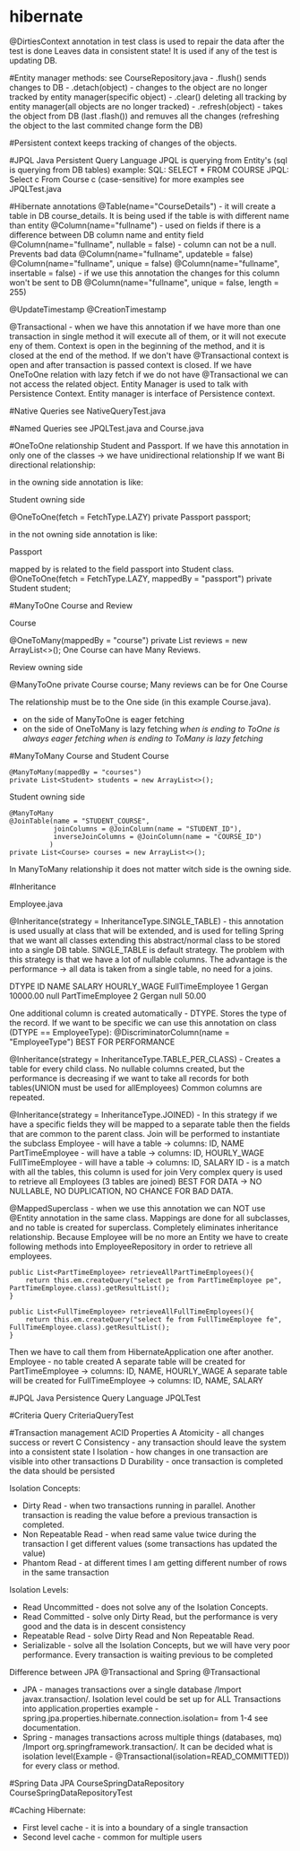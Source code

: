 # hibernate

@DirtiesContext annotation in test class is used to repair the data after the test is done
Leaves data in consistent state! It is used if any of the test is updating DB.

#Entity manager methods: 
    see CourseRepository.java
    - .flush() sends changes to DB
    - .detach(object) - changes to the object are no longer tracked by entity manager(specific object)
    - .clear() deleting all tracking by entity manager(all objects are no longer tracked)
    - .refresh(object) - takes the object from DB (last .flash()) and remuves all the changes (refreshing the object to the last commited change form the DB)

#Persistent context
keeps tracking of changes of the objects.

#JPQL
Java Persistent Query Language
JPQL is querying from Entity's (sql is querying from DB tables)
example:
SQL: SELECT * FROM COURSE
JPQL: Select c From Course c (case-sensitive)
for more examples see JPQLTest.java

#Hibernate annotations
@Table(name="CourseDetails") - it will create a table in DB course_details. It is being used if the table is with different name than entity
@Column(name="fullname") - used on fields if there is a difference between DB column name and entity field
@Column(name="fullname", nullable = false) - column can not be a null. Prevents bad data
@Column(name="fullname", updateble = false)
@Column(name="fullname", unique = false)
@Column(name="fullname", insertable = false) - if we use this annotation the changes for this column won't be sent to DB
@Column(name="fullname", unique = false, length = 255)

@UpdateTimestamp
@CreationTimestamp

@Transactional - when we have this annotation if we have more than one transaction in single method it will 
execute all of them, or it will not execute eny of them. Context is open in the beginning of the method, and it is 
closed at the end of the method. If we don't have @Transactional context is open and after transaction is passed context
is closed. If we have OneToOne relation with lazy fetch if we do not have @Transactional we can not access
the related object. Entity Manager is used to talk with Persistence Context. Entity manager is interface of Persistence
context.

#Native Queries
see NativeQueryTest.java

#Named Queries
see JPQLTest.java and Course.java

#OneToOne relationship
Student and Passport. If we have this annotation in only one of the classes -> we have unidirectional relationship
If we want Bi directional relationship:

in the owning side annotation is like:

Student owning side

@OneToOne(fetch = FetchType.LAZY)
private Passport passport;

in the not owning side annotation is like:

Passport 

mapped by is related to the field passport into Student class.
@OneToOne(fetch = FetchType.LAZY, mappedBy = "passport")
private Student student;

#ManyToOne
Course and Review

Course

@OneToMany(mappedBy = "course")
private List<Review> reviews = new ArrayList<>();
One Course can have Many Reviews.

Review owning side

@ManyToOne
private Course course;
Many reviews can be for One Course

The relationship must be to the One side (in this example Course.java).
  - on the side of ManyToOne is eager fetching
  - on the side of OneToMany is lazy fetching
*when is ending to ToOne is always eager fetching*
*when is ending to ToMany is lazy fetching*

#ManyToMany
Course and Student
Course

    @ManyToMany(mappedBy = "courses")
    private List<Student> students = new ArrayList<>();

Student owning side

    @ManyToMany
    @JoinTable(name = "STUDENT_COURSE",
               joinColumns = @JoinColumn(name = "STUDENT_ID"),
               inverseJoinColumns = @JoinColumn(name = "COURSE_ID")
              )         
    private List<Course> courses = new ArrayList<>();

In ManyToMany relationship it does not matter witch side is the owning side.

#Inheritance

Employee.java

@Inheritance(strategy = InheritanceType.SINGLE_TABLE) - this annotation is used usually at class that will be extended,
and is used for telling Spring that we want all classes extending this abstract/normal class to be stored into a single
DB table. SINGLE_TABLE is default strategy. The problem with this strategy is that we have a lot of nullable columns.
The advantage is the performance -> all data is taken from a single table, no need for a joins. 

DTYPE	            ID	NAME	SALARY	    HOURLY_WAGE
FullTimeEmployee	1	Gergan	10000.00	null
PartTimeEmployee	2	Gergan	null	    50.00

One additional column is created automatically - DTYPE. Stores the type of the record.
If we want to be specific we can use this annotation on class (DTYPE == EmployeeType):
@DiscriminatorColumn(name = "EmployeeType")
BEST FOR PERFORMANCE

@Inheritance(strategy = InheritanceType.TABLE_PER_CLASS) - Creates a table for every child class. No nullable columns 
created, but the performance is decreasing if we want to take all records for both tables(UNION must be used for allEmployees)
Common columns are repeated.

@Inheritance(strategy = InheritanceType.JOINED) - In this strategy if we have a specific fields they will be mapped to 
a separate table then the fields that are common to the parent class. Join will be performed to instantiate the subclass
Employee - will have a table -> columns: ID, NAME
PartTimeEmployee - will have a table -> columns: ID, HOURLY_WAGE
FullTimeEmployee - will have a table -> columns: ID, SALARY
ID - is a match with all the tables, this column is used for join
Very complex query is used to retrieve all Employees (3 tables are joined)
BEST FOR DATA -> NO NULLABLE, NO DUPLICATION, NO CHANCE FOR BAD DATA.

@MappedSuperclass - when we use this annotation we can NOT use @Entity annotation in the same class. Mappings are done
for all subclasses, and no table is created for superclass. Completely eliminates inheritance relationship. 
Because Employee will be no more an Entity we have to create following methods into EmployeeRepository in order to 
retrieve all employees.

    public List<PartTimeEmployee> retrieveAllPartTimeEmployees(){
        return this.em.createQuery("select pe from PartTimeEmployee pe", PartTimeEmployee.class).getResultList();
    }

    public List<FullTimeEmployee> retrieveAllFullTimeEmployees(){
        return this.em.createQuery("select fe from FullTimeEmployee fe", FullTimeEmployee.class).getResultList();
    }

Then we have to call them from HibernateApplication one after another.
Employee - no table created
A separate table will be created for PartTimeEmployee -> columns: ID, NAME, HOURLY_WAGE
A separate table will be created for FullTimeEmployee -> columns: ID, NAME, SALARY

#JPQL
Java Persistence Query Language
JPQLTest

#Criteria Query
CriteriaQueryTest

#Transaction management
ACID Properties
A Atomicity - all changes success or revert
C Consistency - any transaction should leave the system into a consistent state 
I Isolation - how changes in one transaction are visible into other transactions
D Durability - once transaction is completed the data should be persisted

Isolation Concepts:
 - Dirty Read - when two transactions running in parallel. Another transaction is reading the value before a previous 
transaction is completed.
 - Non Repeatable Read - when read same value twice during the transaction I get different values 
(some transactions has updated the value)
 - Phantom Read - at different times I am getting different number of rows in the same transaction

Isolation Levels:
 - Read Uncommitted - does not solve any of the Isolation Concepts.
 - Read Committed - solve only Dirty Read, but the performance is very good and the data is in descent consistency
 - Repeatable Read - solve Dirty Read and Non Repeatable Read.
 - Serializable - solve all the Isolation Concepts, but we will have very poor performance. Every transaction is 
waiting previous to be completed

Difference between JPA @Transactional and Spring @Transactional
 - JPA - manages transactions over a single database /Import javax.transaction/. Isolation level could be set up for ALL 
Transactions into application.properties example - spring.jpa.properties.hibernate.connection.isolation= from 1-4 see
documentation.
 - Spring - manages transactions across multiple things (databases, mq) /Import org.springframework.transaction/. It can
be decided what is isolation level(Example - @Transactional(isolation=READ_COMMITTED)) for every class or method.

#Spring Data JPA
CourseSpringDataRepository
CourseSpringDataRepositoryTest

#Caching
Hibernate:
 - First level cache - it is into a boundary of a single transaction
 - Second level cache - common for multiple users
